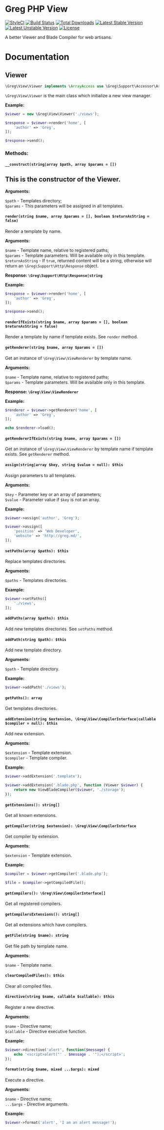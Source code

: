 # Greg PHP View

[![StyleCI](https://styleci.io/repos/71001054/shield?style=flat)](https://styleci.io/repos/71001054)
[![Build Status](https://travis-ci.org/greg-md/php-view.svg)](https://travis-ci.org/greg-md/php-view)
[![Total Downloads](https://poser.pugx.org/greg-md/php-view/d/total.svg)](https://packagist.org/packages/greg-md/php-view)
[![Latest Stable Version](https://poser.pugx.org/greg-md/php-view/v/stable.svg)](https://packagist.org/packages/greg-md/php-view)
[![Latest Unstable Version](https://poser.pugx.org/greg-md/php-view/v/unstable.svg)](https://packagist.org/packages/greg-md/php-view)
[![License](https://poser.pugx.org/greg-md/php-view/license.svg)](https://packagist.org/packages/greg-md/php-view)

A better Viewer and Blade Compiler for web artisans.

# Documentation

## Viewer

```php
\Greg\View\Viewer implements \ArrayAccess use \Greg\Support\Accessor\ArrayAccessTrait
```

`\Greg\View\Viewer` is the main class which initialize a new view manager.

**Example:**

```php
$viewer = new \Greg\View\Viewer('./views');

$response = $viewer->render('home', [
    'author' => 'Greg',
]);

$response->send();
```

### Methods:

#### `__construct(string|array $path, array $params = [])` 

This is the constructor of the Viewer.
---
**Arguments:**

`$path` - Templates directory;  
`$params` - This parameters will be assigned in all templates.

#### `render(string $name, array $params = [], boolean $returnAsString = false)`

Render a template by name.

**Arguments:**

`$name` - Template name, relative to registered paths;  
`$params` - Template parameters. Will be available only in this template.  
`$returnAsString` - If `true`, returned content will be a string, otherwise will return an `\Greg\Support\Http\Response` object.

**Response: `\Greg\Support\Http\Response|string`**

**Example:**

```php
$response = $viewer->render('home', [
    'author' => 'Greg',
]);

$response->send();
```

#### `renderIfExists(string $name, array $params = [], boolean $returnAsString = false)`

Render a template by name if template exists. See `render` method.

#### `getRenderer(string $name, array $params = [])`

Get an instance of `\Greg\View\ViewRenderer` by template name.

**Arguments:**

`$name` - Template name, relative to registered paths;  
`$params` - Template parameters. Will be available only in this template.

**Response: `\Greg\View\ViewRenderer`**

**Example:**

```php
$renderer = $viewer->getRenderer('home', [
    'author' => 'Greg',
]);

echo $renderer->load();
```

#### `getRendererIfExists(string $name, array $params = [])`

Get an instance of `\Greg\View\ViewRenderer` by template name if template exists. See `getRenderer` method.

#### `assign(string|array $key, string $value = null): $this`

Assign parameters to all templates.

**Arguments:**

`$key` - Parameter key or an array of parameters;  
`$value` - Parameter value if `$key` is not an array.  

**Example:**

```php
$viewer->assign('author', 'Greg');

$viewer->assign([
    'position' => 'Web Developer',
    'website' => 'http://greg.md/',
]);
```

#### `setPaths(array $paths): $this`

Replace templates directories.

**Arguments:**

`$paths` - Templates directories.  

**Example:**

```php
$viewer->setPaths([
    './views',
]);
```

#### `addPaths(array $paths): $this`

Add new templates directories. See `setPaths` method.

#### `addPath(string $path): $this`

Add new template directory.

**Arguments:**

`$path` - Template directory.  

**Example:**

```php
$viewer->addPath('./views');
```

#### `getPaths(): array`

Get templates directories.

#### `addExtension(string $extension, \Greg\View\CompilerInterface|callable $compiler = null): $this`

Add new extension.

**Arguments:**

`$extension` - Template extension.  
`$compiler` - Template compiler.

**Example:**

```php
$viewer->addExtension('.template');

$viewer->addExtension('.blade.php', function (Viewer $viewer) {
    return new ViewBladeCompiler($viewer, './storage');
});
```

#### `getExtensions(): string[]`

Get all known extensions.

#### `getCompiler(string $extension): \Greg\View\CompilerInterface`

Get compiler by extension.

**Arguments:**

`$extension` - Template extension.

**Example:**

```php
$compiler = $viewer->getCompiler('.blade.php');

$file = $compiler->getCompiledFile();
```

#### `getCompilers(): \Greg\View\CompilerInterface[]`

Get all registered compilers.

#### `getCompilersExtensions(): string[]`

Get all extensions which have compilers.

#### `getFile(string $name): string`

Get file path by template name.

**Arguments:**

`$name` - Template name.

#### `clearCompiledFiles(): $this`

Clear all compiled files.

#### `directive(string $name, callable $callable): $this`

Register a new directive.

**Arguments:**

`$name` - Directive name;  
`$callable` - Directive executive function.

**Example:**

```php
$viewer->directive('alert', function($message) {
    echo '<script>alert("' . $message . '");</script>';
});
```

#### `format(string $name, mixed ...$args): mixed`

Execute a directive.

**Arguments:**

`$name` - Directive name;  
`...$args` - Directive arguments.

**Example:**

```php
$viewer->format('alert', 'I am an alert message!');
```
